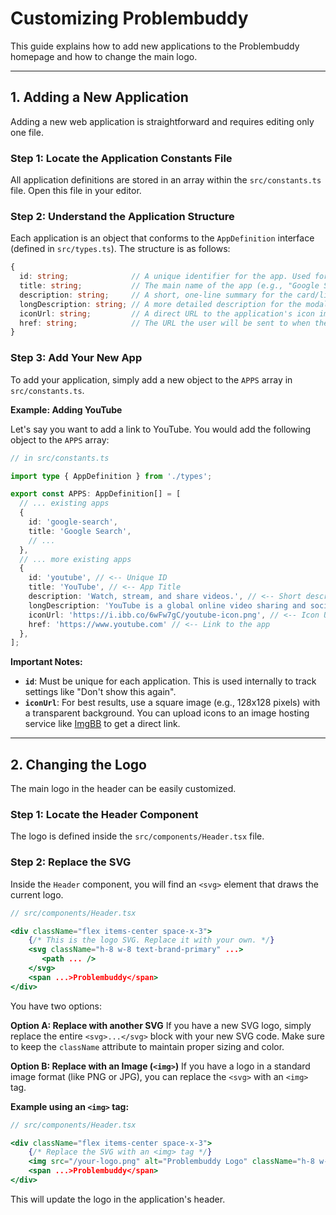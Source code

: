 # Customizing Problembuddy

This guide explains how to add new applications to the Problembuddy homepage and how to change the main logo.

---

## 1. Adding a New Application

Adding a new web application is straightforward and requires editing only one file.

### Step 1: Locate the Application Constants File

All application definitions are stored in an array within the `src/constants.ts` file. Open this file in your editor.

### Step 2: Understand the Application Structure

Each application is an object that conforms to the `AppDefinition` interface (defined in `src/types.ts`). The structure is as follows:

```typescript
{
  id: string;              // A unique identifier for the app. Used for local storage.
  title: string;           // The main name of the app (e.g., "Google Search").
  description: string;     // A short, one-line summary for the card/list view.
  longDescription: string; // A more detailed description for the modal or expanded view.
  iconUrl: string;         // A direct URL to the application's icon image.
  href: string;            // The URL the user will be sent to when they click the app.
}
```

### Step 3: Add Your New App

To add your application, simply add a new object to the `APPS` array in `src/constants.ts`.

**Example: Adding YouTube**

Let's say you want to add a link to YouTube. You would add the following object to the `APPS` array:

```typescript
// in src/constants.ts

import type { AppDefinition } from './types';

export const APPS: AppDefinition[] = [
  // ... existing apps
  {
    id: 'google-search',
    title: 'Google Search',
    // ...
  },
  // ... more existing apps
  {
    id: 'youtube', // <-- Unique ID
    title: 'YouTube', // <-- App Title
    description: 'Watch, stream, and share videos.', // <-- Short description
    longDescription: 'YouTube is a global online video sharing and social media platform. It allows users to upload, view, rate, share, add to playlists, report, comment on videos, and subscribe to other users.', // <-- Detailed description
    iconUrl: 'https://i.ibb.co/6wFw7gC/youtube-icon.png', // <-- Icon URL (example)
    href: 'https://www.youtube.com' // <-- Link to the app
  },
];
```

**Important Notes:**
- **`id`**: Must be unique for each application. This is used internally to track settings like "Don't show this again".
- **`iconUrl`**: For best results, use a square image (e.g., 128x128 pixels) with a transparent background. You can upload icons to an image hosting service like [ImgBB](https://imgbb.com/) to get a direct link.

---

## 2. Changing the Logo

The main logo in the header can be easily customized.

### Step 1: Locate the Header Component

The logo is defined inside the `src/components/Header.tsx` file.

### Step 2: Replace the SVG

Inside the `Header` component, you will find an `<svg>` element that draws the current logo.

```jsx
// src/components/Header.tsx

<div className="flex items-center space-x-3">
    {/* This is the logo SVG. Replace it with your own. */}
    <svg className="h-8 w-8 text-brand-primary" ...>
       <path ... />
    </svg>
    <span ...>Problembuddy</span>
</div>
```

You have two options:

**Option A: Replace with another SVG**
If you have a new SVG logo, simply replace the entire `<svg>...</svg>` block with your new SVG code. Make sure to keep the `className` attribute to maintain proper sizing and color.

**Option B: Replace with an Image (`<img>`)**
If you have a logo in a standard image format (like PNG or JPG), you can replace the `<svg>` with an `<img>` tag.

**Example using an `<img>` tag:**

```jsx
// src/components/Header.tsx

<div className="flex items-center space-x-3">
    {/* Replace the SVG with an <img> tag */}
    <img src="/your-logo.png" alt="Problembuddy Logo" className="h-8 w-8" />
    <span ...>Problembuddy</span>
</div>
```

This will update the logo in the application's header.
